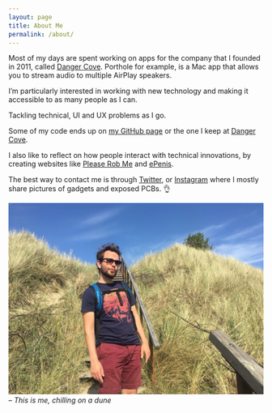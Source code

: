 ```yaml
---
layout: page
title: About Me
permalink: /about/
---
```


Most of my days are spent working on apps for the company that I founded in 2011, called [Danger Cove](http://www.dangercove.com). Porthole for example, is a Mac app that allows you to stream audio to multiple AirPlay speakers.

I’m particularly interested in working with new technology and making it accessible to as many people as I can.

Tackling technical, UI and UX problems as I go.

Some of my code ends up on [my GitHub page](https://www.github.com/boyvanamstel) or the one I keep at [Danger Cove](https://www.github.com/dangercove).

I also like to reflect on how people interact with technical innovations, by creating websites like [Please Rob Me](http://www.pleaserobme.com) and [ePenis](http://www.epenis.nl).

The best way to contact me is through [Twitter](https://www.twitter.com/boyvanamstel), or [Instagram](https://www.instagram.com/boyvanamstel/) where I mostly share pictures of gadgets and exposed PCBs. 👌

![Chilling on a dune](/assets/blog/chillin-on-a-dune.jpg)
_– This is me, chilling on a dune_

